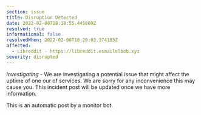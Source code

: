 ```yaml
---
section: issue
title: Disruption Detected
date: 2022-02-08T18:18:55.445809Z
resolved: true
informational: false
resolvedWhen: 2022-02-08T18:20:03.374185Z
affected:
  - Libreddit - https://libreddit.esmailelbob.xyz
severity: disrupted
---
```

*Investigating* - We are investigating a potential issue that might affect the uptime of one our of services. We are sorry for any inconvenience this may cause you. This incident post will be updated once we have more information.

This is an automatic post by a monitor bot.
        